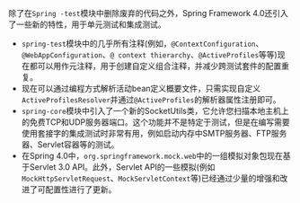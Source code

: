 除了在`Spring -test`模块中删除废弃的代码之外，Spring Framework 4.0还引入了一些新的特性，用于单元测试和集成测试。

* `spring-test`模块中的几乎所有注释\(例如，`@ContextConfiguration`、`@WebAppConfiguration`、`@ context thierarchy`、`@ActiveProfiles`等等\)现在都可以用作元注释，用于创建自定义组合注释，并减少跨测试套件的配置重复。
* 现在可以通过编程方式解析活动bean定义概要文件，只需实现自定义`ActiveProfilesResolver`并通过`@ActiveProfiles`的解析器属性注册即可。
* `spring-core`模块中引入了一个新的SocketUtils类，它允许您扫描本地主机上的免费TCP和UDP服务器端口。这个功能并不是特定于测试，但是在编写需要使用套接字的集成测试时非常有用，例如启动内存中SMTP服务器、FTP服务器、Servlet容器等的测试。
* 在Spring 4.0中，`org.springframework.mock.web`中的一组模拟对象包现在基于Servlet 3.0 API。此外，Servlet API的一些模拟\(例如`MockHttpServletRequest`、`MockServletContext`等\)已经通过少量的增强和改进了可配置性进行了更新。



